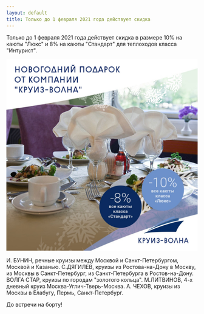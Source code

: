 ```yaml
---
layout: default
title: Только до 1 февраля 2021 года действует скидка
---
```


Только до 1 февраля 2021 года действует скидка в размере 10% на каюты  "Люкс" и 8% на каюты "Стандарт" для теплоходов класса "Интурист".

!['ny'](/assets/images/banners/ny-cruise-volna.jpg)

И. БУНИН, речные круизы между Москвой и Санкт-Петербургом, Москвой и Казанью.
С.ДЯГИЛЕВ, круизы из Ростова-на-Дону в Москву, из Москвы в Санкт-Петербург, из Санкт-Петербурга в Ростов-на-Дону.
ВОЛГА СТАР, круизы по городам "золотого кольца".
М.ЛИТВИНОВ, 4-х дневный круиз Москва-Углич-Тверь-Москва.
А. ЧЕХОВ, круизы из Москвы в Елабугу, Пермь, Санкт-Петербург.

До встречи на борту! 